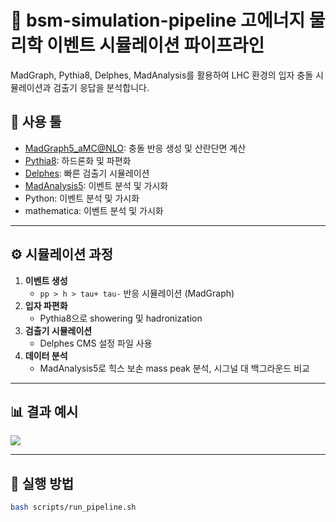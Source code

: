 # 🧪 bsm-simulation-pipeline 고에너지 물리학 이벤트 시뮬레이션 파이프라인

MadGraph, Pythia8, Delphes, MadAnalysis를 활용하여 LHC 환경의 입자 충돌 시뮬레이션과 검출기 응답을 분석합니다.

## 📌 사용 툴

- [MadGraph5_aMC@NLO](https://launchpad.net/mg5amcnlo): 충돌 반응 생성 및 산란단면 계산
- [Pythia8](http://home.thep.lu.se/~torbjorn/Pythia.html): 하드론화 및 파편화
- [Delphes](https://delphes.gitlab.io/): 빠른 검출기 시뮬레이션
- [MadAnalysis5](https://madanalysis.irmp.ucl.ac.be/): 이벤트 분석 및 가시화
- Python: 이벤트 분석 및 가시화
- mathematica: 이벤트 분석 및 가시화

---

## ⚙️ 시뮬레이션 과정

1. **이벤트 생성**
   - `pp > h > tau+ tau-` 반응 시뮬레이션 (MadGraph)
2. **입자 파편화**
   - Pythia8으로 showering 및 hadronization
3. **검출기 시뮬레이션**
   - Delphes CMS 설정 파일 사용
4. **데이터 분석**
   - MadAnalysis5로 힉스 보손 mass peak 분석, 시그널 대 백그라운드 비교

---

## 📊 결과 예시

![](results/plots/higgs_mass_peak.png)

---

## 📁 실행 방법

```bash
bash scripts/run_pipeline.sh

